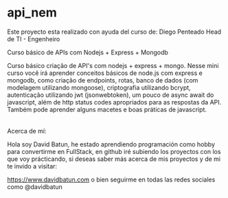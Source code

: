 # api_nem

Este proyecto esta realizado con ayuda del curso de: Diego Penteado
Head de TI - Engenheiro

Curso básico de APIs com Nodejs + Express + Mongodb

Curso básico criação de API's com nodejs + express + mongo. Nesse mini curso você irá aprender conceitos básicos de node.js com express e mongodb, como criação de endpoints, rotas, banco de dados (com modelagem utilizando mongoose), criptografia utilizando bcrypt, autenticação utilizando jwt (jsonwebtoken), um pouco de async await do javascript, além de http status codes apropriados para as respostas da API. Também pode aprender alguns macetes e boas práticas de javascript.


######

Acerca de mí:

Hola soy David Batun, he estado aprendiendo programación como hobby para convertirme en FullStack, en github iré subiendo los proyectos con los que voy prácticando, si deseas saber más acerca de mis proyectos y de mi te invido a visitar:

https://www.davidbatun.com o bien seguirme en todas las redes sociales como @davidbatun
